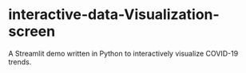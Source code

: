 # interactive-data-Visualization-screen
A Streamlit demo written in Python to interactively visualize COVID-19 trends.
